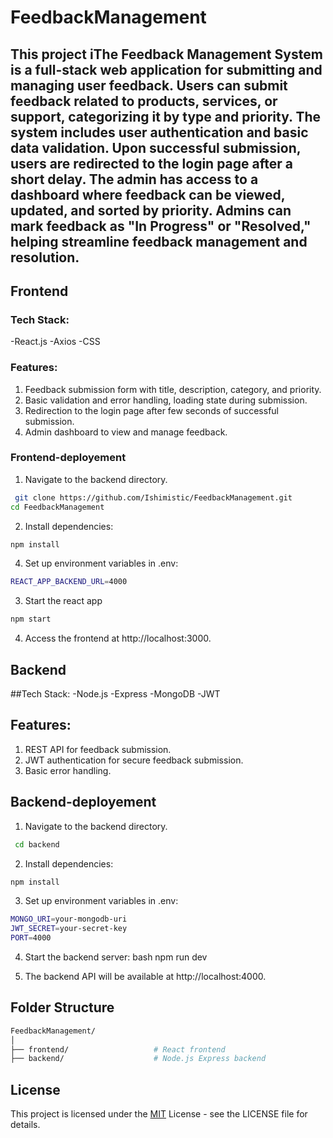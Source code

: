 # FeedbackManagement

This project iThe Feedback Management System is a full-stack web application for submitting and managing user feedback. Users can submit feedback related to products, services, or support, categorizing it by type and priority. The system includes user authentication and basic data validation. Upon successful submission, users are redirected to the login page after a short delay.
The admin has access to a dashboard where feedback can be viewed, updated, and sorted by priority. Admins can mark feedback as "In Progress" or "Resolved," helping streamline feedback management and resolution.
---

## Frontend

### Tech Stack: 
-React.js
-Axios
-CSS

### Features:
1. Feedback submission form with title, description, category, and priority.
2. Basic validation and error handling, loading state during submission.
3. Redirection to the login page after few seconds of successful submission.
4. Admin dashboard to view and manage feedback.


### Frontend-deployement

1. Navigate to the backend directory. 
```bash
 git clone https://github.com/Ishimistic/FeedbackManagement.git
cd FeedbackManagement
```

2. Install dependencies:
```bash
npm install
```

4. Set up environment variables in .env:
```bash
REACT_APP_BACKEND_URL=4000
```

3. Start the react app
```bash
npm start
```

4. Access the frontend at http://localhost:3000.


## Backend

##Tech Stack: 
-Node.js
-Express
-MongoDB
-JWT

## Features:
1. REST API for feedback submission.
2. JWT authentication for secure feedback submission.
3. Basic error handling.

## Backend-deployement

1. Navigate to the backend directory. 
```bash
 cd backend
```

2. Install dependencies:
```bash
npm install
```

3. Set up environment variables in .env:
```bash
MONGO_URI=your-mongodb-uri
JWT_SECRET=your-secret-key
PORT=4000
```

4. Start the backend server:
bash
npm run dev

5. The backend API will be available at http://localhost:4000.

## Folder Structure 
```bash
FeedbackManagement/
│
├── frontend/                   # React frontend
├── backend/                    # Node.js Express backend
```

## License
This project is licensed under the [MIT](https://choosealicense.com/licenses/mit/) License - see the LICENSE file for details.
